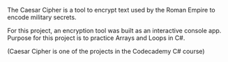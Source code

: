 The Caesar Cipher is a tool to encrypt text used by the Roman Empire to encode military secrets.

For this project, an encryption tool was built as an interactive console app. 
Purpose for this project is to practice Arrays and Loops in C#.

(Caesar Cipher is one of the projects in the Codecademy C# course)
